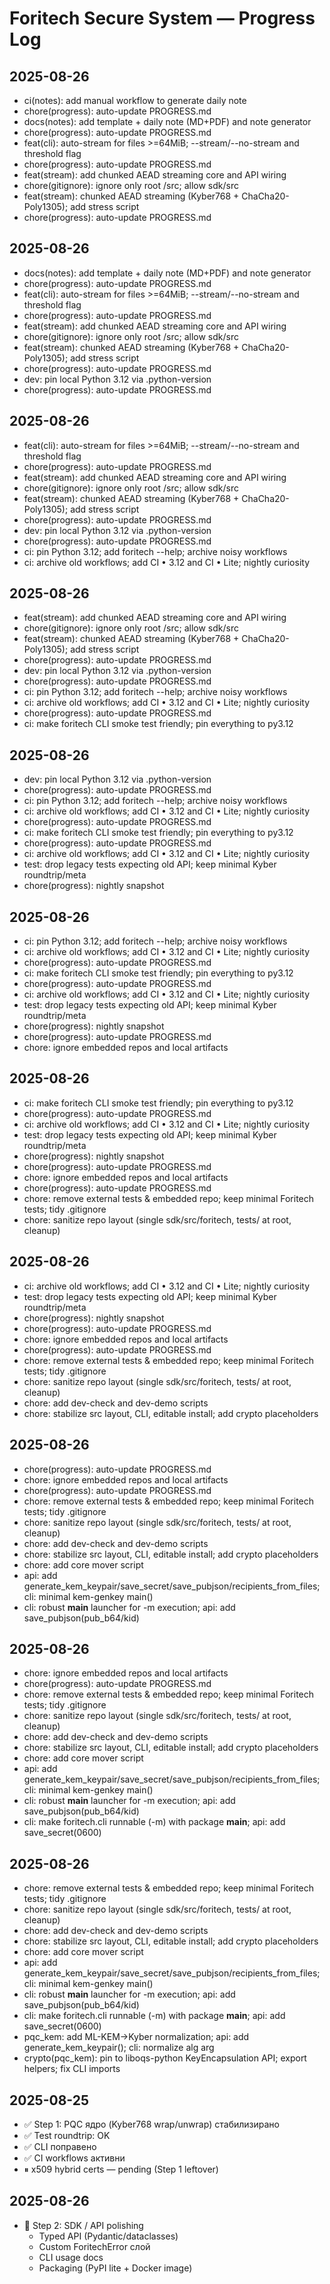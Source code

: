 # Foritech Secure System — Progress Log

## 2025-08-26
- ci(notes): add manual workflow to generate daily note
- chore(progress): auto-update PROGRESS.md
- docs(notes): add template + daily note (MD+PDF) and note generator
- chore(progress): auto-update PROGRESS.md
- feat(cli): auto-stream for files >=64MiB; --stream/--no-stream and threshold flag
- chore(progress): auto-update PROGRESS.md
- feat(stream): add chunked AEAD streaming core and API wiring
- chore(gitignore): ignore only root /src; allow sdk/src
- feat(stream): chunked AEAD streaming (Kyber768 + ChaCha20-Poly1305); add stress script
- chore(progress): auto-update PROGRESS.md

## 2025-08-26
- docs(notes): add template + daily note (MD+PDF) and note generator
- chore(progress): auto-update PROGRESS.md
- feat(cli): auto-stream for files >=64MiB; --stream/--no-stream and threshold flag
- chore(progress): auto-update PROGRESS.md
- feat(stream): add chunked AEAD streaming core and API wiring
- chore(gitignore): ignore only root /src; allow sdk/src
- feat(stream): chunked AEAD streaming (Kyber768 + ChaCha20-Poly1305); add stress script
- chore(progress): auto-update PROGRESS.md
- dev: pin local Python 3.12 via .python-version
- chore(progress): auto-update PROGRESS.md

## 2025-08-26
- feat(cli): auto-stream for files >=64MiB; --stream/--no-stream and threshold flag
- chore(progress): auto-update PROGRESS.md
- feat(stream): add chunked AEAD streaming core and API wiring
- chore(gitignore): ignore only root /src; allow sdk/src
- feat(stream): chunked AEAD streaming (Kyber768 + ChaCha20-Poly1305); add stress script
- chore(progress): auto-update PROGRESS.md
- dev: pin local Python 3.12 via .python-version
- chore(progress): auto-update PROGRESS.md
- ci: pin Python 3.12; add foritech --help; archive noisy workflows
- ci: archive old workflows; add CI • 3.12 and CI • Lite; nightly curiosity

## 2025-08-26
- feat(stream): add chunked AEAD streaming core and API wiring
- chore(gitignore): ignore only root /src; allow sdk/src
- feat(stream): chunked AEAD streaming (Kyber768 + ChaCha20-Poly1305); add stress script
- chore(progress): auto-update PROGRESS.md
- dev: pin local Python 3.12 via .python-version
- chore(progress): auto-update PROGRESS.md
- ci: pin Python 3.12; add foritech --help; archive noisy workflows
- ci: archive old workflows; add CI • 3.12 and CI • Lite; nightly curiosity
- chore(progress): auto-update PROGRESS.md
- ci: make foritech CLI smoke test friendly; pin everything to py3.12

## 2025-08-26
- dev: pin local Python 3.12 via .python-version
- chore(progress): auto-update PROGRESS.md
- ci: pin Python 3.12; add foritech --help; archive noisy workflows
- ci: archive old workflows; add CI • 3.12 and CI • Lite; nightly curiosity
- chore(progress): auto-update PROGRESS.md
- ci: make foritech CLI smoke test friendly; pin everything to py3.12
- chore(progress): auto-update PROGRESS.md
- ci: archive old workflows; add CI • 3.12 and CI • Lite; nightly curiosity
- test: drop legacy tests expecting old API; keep minimal Kyber roundtrip/meta
- chore(progress): nightly snapshot

## 2025-08-26
- ci: pin Python 3.12; add foritech --help; archive noisy workflows
- ci: archive old workflows; add CI • 3.12 and CI • Lite; nightly curiosity
- chore(progress): auto-update PROGRESS.md
- ci: make foritech CLI smoke test friendly; pin everything to py3.12
- chore(progress): auto-update PROGRESS.md
- ci: archive old workflows; add CI • 3.12 and CI • Lite; nightly curiosity
- test: drop legacy tests expecting old API; keep minimal Kyber roundtrip/meta
- chore(progress): nightly snapshot
- chore(progress): auto-update PROGRESS.md
- chore: ignore embedded repos and local artifacts

## 2025-08-26
- ci: make foritech CLI smoke test friendly; pin everything to py3.12
- chore(progress): auto-update PROGRESS.md
- ci: archive old workflows; add CI • 3.12 and CI • Lite; nightly curiosity
- test: drop legacy tests expecting old API; keep minimal Kyber roundtrip/meta
- chore(progress): nightly snapshot
- chore(progress): auto-update PROGRESS.md
- chore: ignore embedded repos and local artifacts
- chore(progress): auto-update PROGRESS.md
- chore: remove external tests & embedded repo; keep minimal Foritech tests; tidy .gitignore
- chore: sanitize repo layout (single sdk/src/foritech, tests/ at root, cleanup)

## 2025-08-26
- ci: archive old workflows; add CI • 3.12 and CI • Lite; nightly curiosity
- test: drop legacy tests expecting old API; keep minimal Kyber roundtrip/meta
- chore(progress): nightly snapshot
- chore(progress): auto-update PROGRESS.md
- chore: ignore embedded repos and local artifacts
- chore(progress): auto-update PROGRESS.md
- chore: remove external tests & embedded repo; keep minimal Foritech tests; tidy .gitignore
- chore: sanitize repo layout (single sdk/src/foritech, tests/ at root, cleanup)
- chore: add dev-check and dev-demo scripts
- chore: stabilize src layout, CLI, editable install; add crypto placeholders

## 2025-08-26
- chore(progress): auto-update PROGRESS.md
- chore: ignore embedded repos and local artifacts
- chore(progress): auto-update PROGRESS.md
- chore: remove external tests & embedded repo; keep minimal Foritech tests; tidy .gitignore
- chore: sanitize repo layout (single sdk/src/foritech, tests/ at root, cleanup)
- chore: add dev-check and dev-demo scripts
- chore: stabilize src layout, CLI, editable install; add crypto placeholders
- chore: add core mover script
- api: add generate_kem_keypair/save_secret/save_pubjson/recipients_from_files; cli: minimal kem-genkey main()
- cli: robust __main__ launcher for -m execution; api: add save_pubjson(pub_b64/kid)

## 2025-08-26
- chore: ignore embedded repos and local artifacts
- chore(progress): auto-update PROGRESS.md
- chore: remove external tests & embedded repo; keep minimal Foritech tests; tidy .gitignore
- chore: sanitize repo layout (single sdk/src/foritech, tests/ at root, cleanup)
- chore: add dev-check and dev-demo scripts
- chore: stabilize src layout, CLI, editable install; add crypto placeholders
- chore: add core mover script
- api: add generate_kem_keypair/save_secret/save_pubjson/recipients_from_files; cli: minimal kem-genkey main()
- cli: robust __main__ launcher for -m execution; api: add save_pubjson(pub_b64/kid)
- cli: make foritech.cli runnable (-m) with package __main__; api: add save_secret(0600)

## 2025-08-26
- chore: remove external tests & embedded repo; keep minimal Foritech tests; tidy .gitignore
- chore: sanitize repo layout (single sdk/src/foritech, tests/ at root, cleanup)
- chore: add dev-check and dev-demo scripts
- chore: stabilize src layout, CLI, editable install; add crypto placeholders
- chore: add core mover script
- api: add generate_kem_keypair/save_secret/save_pubjson/recipients_from_files; cli: minimal kem-genkey main()
- cli: robust __main__ launcher for -m execution; api: add save_pubjson(pub_b64/kid)
- cli: make foritech.cli runnable (-m) with package __main__; api: add save_secret(0600)
- pqc_kem: add ML-KEM→Kyber normalization; api: add generate_kem_keypair(); cli: normalize alg arg
- crypto(pqc_kem): pin to liboqs-python KeyEncapsulation API; export helpers; fix CLI imports

## 2025-08-25
- ✅ Step 1: PQC ядро (Kyber768 wrap/unwrap) стабилизирано
- ✅ Test roundtrip: OK
- ✅ CLI поправено
- ✅ CI workflows активни
- ⏸ x509 hybrid certs — pending (Step 1 leftover)

## 2025-08-26
- 🚧 Step 2: SDK / API polishing
  - Typed API (Pydantic/dataclasses)
  - Custom ForitechError слой
  - CLI usage docs
  - Packaging (PyPI lite + Docker image)
